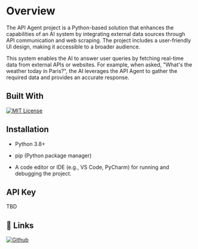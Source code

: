 # Overview

The API Agent project is a Python-based solution that enhances the capabilities of an AI system by integrating external data sources through API communication and web scraping. The project includes a user-friendly UI design, making it accessible to a broader audience.

This system enables the AI to answer user queries by fetching real-time data from external APIs or websites. For example, when asked, "What's the weather today in Paris?", the AI leverages the API Agent to gather the required data and provides an accurate response.




## Built With



[![MIT License](https://img.shields.io/badge/python-3.x-blue?logo=python&logoColor=white)](https://www.python.org/)


## Installation

- Python 3.8+

- pip (Python package manager)

- A code editor or IDE (e.g., VS Code, PyCharm) for running and debugging the project.


    
## API Key

TBD

## 🔗 Links

[![Github](https://img.shields.io/badge/GitHub-000?logo=github&logoColor=white)](https://github.com/mars-cadieux/uOttaHack7/tree/main)
